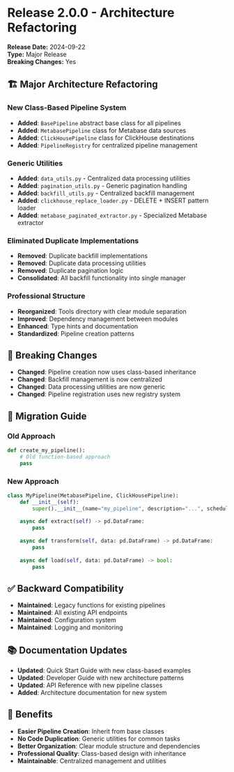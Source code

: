 # Release 2.0.0 - Architecture Refactoring

**Release Date:** 2024-09-22  
**Type:** Major Release  
**Breaking Changes:** Yes

## 🏗️ Major Architecture Refactoring

### New Class-Based Pipeline System

- **Added**: `BasePipeline` abstract base class for all pipelines
- **Added**: `MetabasePipeline` class for Metabase data sources
- **Added**: `ClickHousePipeline` class for ClickHouse destinations
- **Added**: `PipelineRegistry` for centralized pipeline management

### Generic Utilities

- **Added**: `data_utils.py` - Centralized data processing utilities
- **Added**: `pagination_utils.py` - Generic pagination handling
- **Added**: `backfill_utils.py` - Centralized backfill management
- **Added**: `clickhouse_replace_loader.py` - DELETE + INSERT pattern loader
- **Added**: `metabase_paginated_extractor.py` - Specialized Metabase extractor

### Eliminated Duplicate Implementations

- **Removed**: Duplicate backfill implementations
- **Removed**: Duplicate data processing utilities
- **Removed**: Duplicate pagination logic
- **Consolidated**: All backfill functionality into single manager

### Professional Structure

- **Reorganized**: Tools directory with clear module separation
- **Improved**: Dependency management between modules
- **Enhanced**: Type hints and documentation
- **Standardized**: Pipeline creation patterns

## 🔧 Breaking Changes

- **Changed**: Pipeline creation now uses class-based inheritance
- **Changed**: Backfill management is now centralized
- **Changed**: Data processing utilities are now generic
- **Changed**: Pipeline registration uses new registry system

## 🔄 Migration Guide

### Old Approach
```python
def create_my_pipeline():
    # Old function-based approach
    pass
```

### New Approach
```python
class MyPipeline(MetabasePipeline, ClickHousePipeline):
    def __init__(self):
        super().__init__(name="my_pipeline", description="...", schedule="* * * * *")
    
    async def extract(self) -> pd.DataFrame:
        pass
    
    async def transform(self, data: pd.DataFrame) -> pd.DataFrame:
        pass
    
    async def load(self, data: pd.DataFrame) -> bool:
        pass
```

## ✅ Backward Compatibility

- **Maintained**: Legacy functions for existing pipelines
- **Maintained**: All existing API endpoints
- **Maintained**: Configuration system
- **Maintained**: Logging and monitoring

## 📚 Documentation Updates

- **Updated**: Quick Start Guide with new class-based examples
- **Updated**: Developer Guide with new architecture patterns
- **Updated**: API Reference with new pipeline classes
- **Added**: Architecture documentation for new system

## 🎯 Benefits

- **Easier Pipeline Creation**: Inherit from base classes
- **No Code Duplication**: Generic utilities for common tasks
- **Better Organization**: Clear module structure and dependencies
- **Professional Quality**: Class-based design with inheritance
- **Maintainable**: Centralized management and utilities
